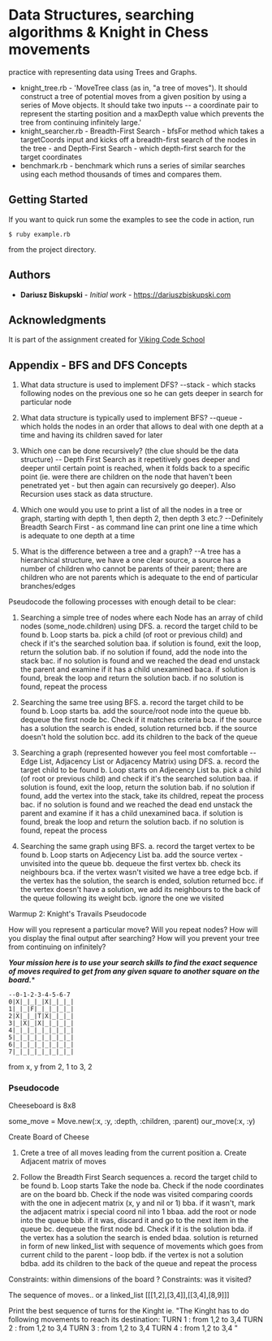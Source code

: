 #  Data Structures, searching algorithms & Knight in Chess movements

practice with representing data using Trees and Graphs.

* knight_tree.rb - 'MoveTree class (as in, "a tree of moves"). It should construct a tree of potential moves from a given position by using a series of Move objects. It should take two inputs -- a coordinate pair to represent the starting position and a maxDepth value which prevents the tree from continuing infinitely large.'
* knight_searcher.rb - Breadth-First Search - bfsFor method which takes a targetCoords input and kicks off a breadth-first search of the nodes in the tree - and Depth-First Search - which depth-first search for the target coordinates
* benchmark.rb - benchmark which runs a series of similar searches using each method thousands of times and compares them.

## Getting Started

If you want to quick run some the examples to see the code in action, run
```
$ ruby example.rb
```
from the project directory.

## Authors

* **Dariusz Biskupski** - *Initial work* - https://dariuszbiskupski.com


## Acknowledgments

It is part of the assignment created for [Viking Code School](https://www.vikingcodeschool.com/)



## Appendix - BFS and DFS Concepts

1. What data structure is used to implement DFS?
--stack - which stacks following nodes on the previous one so he can gets deeper in search for particular node

2. What data structure is typically used to implement BFS?
--queue - which holds the nodes in an order that allows to deal with one depth at a time and having its children saved for later

3. Which one can be done recursively? (the clue should be the data structure)
-- Depth First Search as it repetitively goes deeper and deeper until certain point is reached, when it folds back to a specific point (ie. were there are children on the node that haven't been penetrated yet - but then again can recursively go deeper). Also Recursion uses stack as data structure.

4. Which one would you use to print a list of all the nodes in a tree or graph, starting with depth 1, then depth 2, then depth 3 etc.?
--Definitely Breadth Search First - as command line can print one line a time which is adequate to one depth at a time

5. What is the difference between a tree and a graph?
--A tree has a hierarchical structure, we have a one clear source, a source has a number of children who cannot be parents of their parent; there are children who are not parents which is adequate to the end of particular branches/edges

Pseudocode the following processes with enough detail to be clear:

1. Searching a simple tree of nodes where each Node has an array of child nodes (some_node.children) using DFS.
a. record the target child to be found
b. Loop starts
  ba. pick a child (of root or previous child) and check if it's the searched solution
    baa. if solution is found, exit the loop, return the solution
    bab. if no solution if found, add the node into the stack
    bac. if no solution is found and we reached the dead end unstack the parent and    examine if it has a child unexamined
      baca. if solution is found, break the loop and return the solution
      bacb. if no solution is found, repeat the process


2. Searching the same tree using BFS.
a. record the target child to be found
b. Loop starts
  ba. add the source/root node into the queue
  bb. dequeue the first node
  bc. Check if it matches criteria
    bca. if the source has a solution the search is ended, solution returned
    bcb. if the source doesn't hold the solution
      bcc. add its children to the back of the queue

3. Searching a graph (represented however you feel most comfortable -- Edge List, Adjacency List or Adjacency Matrix) using DFS.
a. record the target child to be found
b. Loop starts on Adjecency List
  ba. pick a child (of root or previous child) and check if it's the searched solution
    baa. if solution is found, exit the loop, return the solution
    bab. if no solution if found, add the vertex into the stack, take its childred, repeat the process
    bac. if no solution is found and we reached the dead end unstack the parent and    examine if it has a child unexamined
      baca. if solution is found, break the loop and return the solution
      bacb. if no solution is found, repeat the process

4. Searching the same graph using BFS.
a. record the target vertex to be found
b. Loop starts on Adjecency List
  ba. add the source vertex - unvisited into the queue
  bb. dequeue the first vertex
  bb. check its neighbours
    bca. if the vertex wasn't visited we have a tree edge
      bcb. if the vertex has the solution, the search is ended, solution returned
      bcc. if the vertex doesn't have a solution, we add its neighbours to the back of the queue following its weight
    bcb. ignore the one we visited





Warmup 2: Knight's Travails Pseudocode


How will you represent a particular move? Will you repeat nodes? How will you display the final output after searching? How will you prevent your tree from continuing on infinitely?

*********Your mission here is to use your search skills to find the exact sequence of moves required to get from any given square to another square on the board.**********
```
--0-1-2-3-4-5-6-7
0|X|_|_|_|X|_|_|_|
1|_|_|F|_|_|_|_|_|
2|X|_|_|T|X|_|_|_|
3|_|X|_|X|_|_|_|_|
4|_|_|_|_|_|_|_|_|
5|_|_|_|_|_|_|_|_|
6|_|_|_|_|_|_|_|_|
7|_|_|_|_|_|_|_|_|
```
from x, y
from 2, 1
to   3, 2

### Pseudocode

Cheeseboard is 8x8

some_move = Move.new(:x, :y, :depth, :children, :parent)
our_move(:x, :y)


Create Board of Cheese
1. Crete a tree of all moves leading from the current position
a. Create Adjacent matrix of moves




2. Follow the Breadth First Search sequences
a. record the target child to be found
b. Loop starts
  Take the node
  ba. Check if the node coordinates are on the board
  bb. Check if the node was visited comparing coords with the one in adjecent matrix (x, y and nil or 1)
    bba. if it wasn't, mark the adjacent matrix i special coord nil into 1
      bbaa. add the root or node into the queue
    bbb. if it was, discard it and go to the next item in the queue
  bc. dequeue the first node
  bd. Check if it is the solution
    bda. if the vertex has a solution the search is ended
      bdaa. solution is returned in form of new linked_list with sequence of movements
              which goes from current child to the parent - loop
    bdb. if the vertex is not a solution
      bdba. add its children to the back of the queue and repeat the process


Constraints: within dimensions of the board ?
Constraints: was it visited?

The sequence of moves.. or a linked_list
[[[1,2],[3,4]],[[3,4],[8,9]]]


Print the best sequence of turns for the Kinght ie.
"The Kinght has to do following movements to reach its destination:
TURN 1 : from 1,2 to 3,4
TURN 2 : from 1,2 to 3,4
TURN 3 : from 1,2 to 3,4
TURN 4 : from 1,2 to 3,4
"
